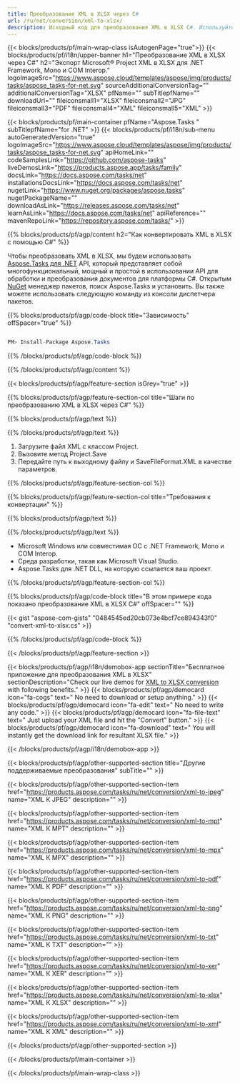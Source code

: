 ```yaml
---
title: Преобразование XML в XLSX через C# 
url: /ru/net/conversion/xml-to-xlsx/ 
description: Исходный код для преобразования XML в XLSX C#. Используйте пример кода API для пакетного преобразования файлов XML в XLSX в VB.NET Asp.NET или любом приложении на основе .NET.
---
```


{{< blocks/products/pf/main-wrap-class isAutogenPage="true">}}
{{< blocks/products/pf/i18n/upper-banner h1="Преобразование XML в XLSX через C#" h2="Экспорт Microsoft® Project XML в XLSX для .NET Framework, Mono и COM Interop." logoImageSrc="https://www.aspose.cloud/templates/aspose/img/products/tasks/aspose_tasks-for-net.svg" sourceAdditionalConversionTag="" additionalConversionTag="XLSX" pfName="" subTitlepfName="" downloadUrl="" fileiconsmall1="XLSX" fileiconsmall2="JPG" fileiconsmall3="PDF" fileiconsmall4="XML" fileiconsmall5="XML" >}}

{{< blocks/products/pf/main-container pfName="Aspose.Tasks " subTitlepfName="for .NET" >}}
{{< blocks/products/pf/i18n/sub-menu autoGeneratedVersion="true" logoImageSrc="https://www.aspose.cloud/templates/aspose/img/products/tasks/aspose_tasks-for-net.svg" apiHomeLink="" codeSamplesLink="https://github.com/aspose-tasks" liveDemosLink="https://products.aspose.app/tasks/family" docsLink="https://docs.aspose.com/tasks/net" installationsDocsLink="https://docs.aspose.com/tasks/net" nugetLink="https://www.nuget.org/packages/aspose.tasks" nugetPackageName="" downloadAsLink="https://releases.aspose.com/tasks/net" learnAsLink="https://docs.aspose.com/tasks/net" apiReference="" mavenRepoLink="https://repository.aspose.com/tasks/" >}}

{{% blocks/products/pf/agp/content h2="Как конвертировать XML в XLSX с помощью C#" %}}

Чтобы преобразовать XML в XLSX, мы будем использовать
 [Aspose.Tasks для .NET](https://products.aspose.com/tasks/net)
 API, который представляет собой многофункциональный, мощный и простой в использовании API для обработки и преобразования документов для платформы C#. Открытым
 [NuGet](https://www.nuget.org/packages/aspose.tasks)
 менеджер пакетов, поиск
 Aspose.Tasks
 и установить. Вы также можете использовать следующую команду из консоли диспетчера пакетов.

{{% blocks/products/pf/agp/code-block title="Зависимость" offSpacer="true" %}}

```cs

PM> Install-Package Aspose.Tasks

```

{{% /blocks/products/pf/agp/code-block %}}

{{% /blocks/products/pf/agp/content %}}

{{< blocks/products/pf/agp/feature-section isGrey="true" >}}

{{% blocks/products/pf/agp/feature-section-col title="Шаги по преобразованию XML в XLSX через C#" %}}

{{% blocks/products/pf/agp/text %}}

{{% /blocks/products/pf/agp/text %}}

1. Загрузите файл XML с классом Project.
1. Вызовите метод Project.Save
1. Передайте путь к выходному файлу и SaveFileFormat.XML в качестве параметров.

{{% /blocks/products/pf/agp/feature-section-col %}}

{{% blocks/products/pf/agp/feature-section-col title="Требования к конвертации" %}}

{{% blocks/products/pf/agp/text %}}

{{% /blocks/products/pf/agp/text %}}

- Microsoft Windows или совместимая ОС с .NET Framework, Mono и COM Interop.
- Среда разработки, такая как Microsoft Visual Studio.
- Aspose.Tasks для .NET DLL, на которую ссылается ваш проект.

{{% /blocks/products/pf/agp/feature-section-col %}}

{{% blocks/products/pf/agp/code-block title="В этом примере кода показано преобразование XML в XLSX C#" offSpacer="" %}}

{{< gist "aspose-com-gists" "0484545ed20cb073e4bcf7ce894343f0" "convert-xml-to-xlsx.cs" >}}

{{% /blocks/products/pf/agp/code-block %}}

{{< /blocks/products/pf/agp/feature-section >}}

<!-- aboutfile Starts -->

{{< blocks/products/pf/agp/i18n/demobox-app sectionTitle="Бесплатное приложение для преобразования XML в XLSX" sectionDescription="Check our live demos for [XML to XLSX conversion](https://products.aspose.app/tasks/conversion/xml-to-xlsx) with following benefits." >}}
        {{< blocks/products/pf/agp/democard icon="fa-cogs" text=" No need to download or setup anything." >}}
        {{< blocks/products/pf/agp/democard icon="fa-edit" text=" No need to write any code." >}}
        {{< blocks/products/pf/agp/democard icon="fa-file-text" text=" Just upload your XML file and hit the \"Convert\" button." >}}
        {{< blocks/products/pf/agp/democard icon="fa-download" text=" You will instantly get the download link for resultant XLSX file." >}}

{{< /blocks/products/pf/agp/i18n/demobox-app >}}

<!-- aboutfile Ends -->

{{< blocks/products/pf/agp/other-supported-section title="Другие поддерживаемые преобразования" subTitle="" >}}

{{< blocks/products/pf/agp/other-supported-section-item href="https://products.aspose.com/tasks/ru/net/conversion/xml-to-jpeg" name="XML К JPEG" description="" >}}

{{< blocks/products/pf/agp/other-supported-section-item href="https://products.aspose.com/tasks/ru/net/conversion/xml-to-mpt" name="XML К MPT" description="" >}}

{{< blocks/products/pf/agp/other-supported-section-item href="https://products.aspose.com/tasks/ru/net/conversion/xml-to-mpx" name="XML К MPX" description="" >}}

{{< blocks/products/pf/agp/other-supported-section-item href="https://products.aspose.com/tasks/ru/net/conversion/xml-to-pdf" name="XML К PDF" description="" >}}

{{< blocks/products/pf/agp/other-supported-section-item href="https://products.aspose.com/tasks/ru/net/conversion/xml-to-png" name="XML К PNG" description="" >}}

{{< blocks/products/pf/agp/other-supported-section-item href="https://products.aspose.com/tasks/ru/net/conversion/xml-to-txt" name="XML К TXT" description="" >}}

{{< blocks/products/pf/agp/other-supported-section-item href="https://products.aspose.com/tasks/ru/net/conversion/xml-to-xer" name="XML К XER" description="" >}}

{{< blocks/products/pf/agp/other-supported-section-item href="https://products.aspose.com/tasks/ru/net/conversion/xml-to-xlsx" name="XML К XLSX" description="" >}}

{{< blocks/products/pf/agp/other-supported-section-item href="https://products.aspose.com/tasks/ru/net/conversion/xml-to-xml" name="XML К XML" description="" >}}



{{< /blocks/products/pf/agp/other-supported-section >}}

{{< /blocks/products/pf/main-container >}}
    
{{< /blocks/products/pf/main-wrap-class >}}